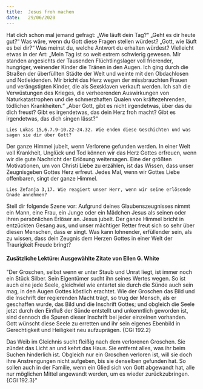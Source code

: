 ```yaml
---
title:  Jesus froh machen
date:   29/06/2020
---
```


Hat dich schon mal jemand gefragt: „Wie läuft dein Tag?“ „Geht es dir heute gut?“ Was wäre, wenn du Gott diese Fragen stellen würdest? „Gott, wie läuft es bei dir?“ Was meinst du, welche Antwort du erhalten würdest? Vielleicht etwas in der Art: „Mein Tag ist so weit extrem schwierig gewesen. Mir standen angesichts der Tausenden Flüchtlingslager voll frierender, hungriger, weinender Kinder die Tränen in den Augen. Ich ging durch die Straßen der überfüllten Städte der Welt und weinte mit den Obdachlosen und Notleidenden. Mir bricht das Herz wegen der missbrauchten Frauen und verängstigten Kinder, die als Sexsklaven verkauft werden. Ich sah die Verwüstungen des Krieges, die verheerenden Auswirkungen von Naturkatastrophen und die schmerzhaften Qualen von kräftezehrenden, tödlichen Krankheiten.“ „Aber Gott, gibt es nicht irgendetwas, über das du dich freust? Gibt es irgendetwas, das dein Herz froh macht? Gibt es irgendetwas, das dich singen lässt?“

`Lies Lukas 15,6.7.9–10.22–24.32. Wie enden diese Geschichten und was sagen sie dir über Gott?`

Der ganze Himmel jubelt, wenn Verlorene gefunden werden. In einer Welt voll Krankheit, Unglück und Tod können wir das Herz Gottes erfreuen, wenn wir die gute Nachricht der Erlösung weitersagen. Eine der größten Motivationen, um von Christi Liebe zu erzählen, ist das Wissen, dass unser Zeugnisgeben Gottes Herz erfreut. Jedes Mal, wenn wir Gottes Liebe offenbaren, singt der ganze Himmel.

`Lies Zefanja 3,17. Wie reagiert unser Herr, wenn wir seine erlösende Gnade annehmen?`

Stell dir folgende Szene vor: Aufgrund deines Glaubenszeugnisses nimmt ein Mann, eine Frau, ein Junge oder ein Mädchen Jesus als seinen oder ihren persönlichen Erlöser an. Jesus jubelt. Der ganze Himmel bricht in entzückten Gesang aus, und unser mächtiger Retter freut sich so sehr über diesen Menschen, dass er singt. Was kann lohnender, erfüllender sein, als zu wissen, dass dein Zeugnis dem Herzen Gottes in einer Welt der Traurigkeit Freude bringt?

#### Zusätzliche Lektüre: Ausgewählte Zitate von Ellen G. White

"Der Groschen, selbst wenn er unter Staub und Unrat liegt, ist immer noch ein Stück Silber. Sein Eigentümer sucht ihn seines Wertes wegen. So ist auch eine jede Seele, gleichviel wie entartet sie durch die Sünde auch sein mag, in den Augen Gottes köstlich erachtet. Wie der Groschen das Bild und die Inschrift der regierenden Macht trägt, so trug der Mensch, als er geschaffen wurde, das Bild und die Inschrift Gottes; und obgleich die Seele jetzt durch den Einfluß der Sünde entstellt und unkenntlich geworden ist, sind dennoch die Spuren dieser Inschrift bei jeder einzelnen vorhanden. Gott wünscht diese Seele zu erretten und ihr sein eigenes Ebenbild in Gerechtigkeit und Heiligkeit neu aufzuprägen. {CGl 192.2}

Das Weib im Gleichnis sucht fleißig nach dem verlorenen Groschen. Sie zündet das Licht an und kehrt das Haus. Sie entfernt alles, was ihr beim Suchen hinderlich ist. Obgleich nur ein Groschen verloren ist, will sie doch ihre Anstrengungen nicht aufgeben, bis sie denselben gefunden hat. So sollen auch in der Familie, wenn ein Glied sich von Gott abgewandt hat, alle nur möglichen Mittel angewandt werden, um es wieder zurückzubringen. {CGl 192.3}"